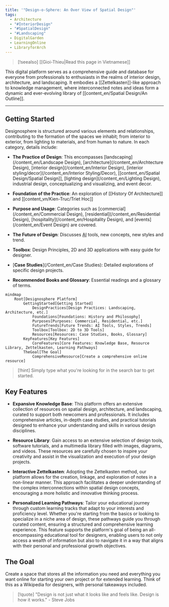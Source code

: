 ```yaml
---
title: '"Design-o-Sphere: An Over View of Spatial Design"'
tags:
  - Architecture
  - "#InteriorDesign"
  - "#SpatialDesign"
  - "#Landscaping"
  - DigitalGarden
  - LearningOnline
  - LibraryforArch
---
```

>[!seealso] [[Gioi-Thieu|Read this page in Vietnamese]]

This digital platform serves as a comprehensive guide and database for everyone from professionals to enthusiasts in the realms of interior design, architecture, and landscaping. It embodies a [[Zettelkasten]]-like approach to knowledge management, where interconnected notes and ideas form a dynamic and ever-evolving library of [[content_en/Spatial Design/An Outline]].

---

## Getting Started

Designosphere is structured around various elements and relationships, contributing to the formation of the spaces we inhabit; from interior to exterior, from lighting to materials, and from human to nature. In each category, details include:

- **The Practice of Design**: This encompasses [landscaping](/content_en/Landscape Design), [architecture](/content_en/Archtecture Design), [interior design](/content_en/Interior Design), [interior styling/decor](/content_en/Interior Styling/Decor), [[content_en/Spatial Design/Spatial Design]], [lighting design](/content_en/Lighting Design), industrial design, conceptualizing and visualizing, and event decor.
    
- **Foundation of the Practice**: An exploration of [[History Of Architecture]] and [[content_vn/Kien-Truc/Triet Hoc]]
    
- **Purpose and Usage**: Categories such as [commercial](/content_en/Commercial Design), [residential](/content_en/Residential Design), [hospitality](/content_en/Hospitality Design), and [events](/content_en/Event Design) are covered.
    
- **The Future of Design**: Discusses [AI](/content_en/AI) tools, new concepts, new styles and trend.
    
- **Toolbox**: Design Principles, 2D and 3D applications with easy guide for designer.
    
- [**Case Studies**](/Content_en/Case Studies): Detailed explorations of specific design projects.
    
- **Recommended Books and Glossary**: Essential readings and a glossary of terms.

```mermaid
mindmap
    Root[Designosphere Platform]
        GettingStarted[Getting Started]
            DesignPractices[Design Practices: Landscaping, Architecture, etc.]
            Foundations[Foundations: History and Philosophy]
            Purposes[Purposes: Commercial, Residential, etc.]
            FutureTrends[Future Trends: AI Tools, Styles, Trends]
            Toolbox[Toolbox: 2D to 3D Tools]
            Resources[Resources: Case Studies, Books, Glossary]
        KeyFeatures[Key Features]
            CoreFeatures[Core Features: Knowledge Base, Resource Library, Zettelkasten, Learning Pathways]
        TheGoal[The Goal]
            ComprehensiveResource[Create a comprehensive online resource]
```

>[!hint] Simply type what you're looking for in the search bar to get started.

## Key Features 

- **Expansive Knowledge Base**: This platform offers an extensive collection of resources on spatial design, architecture, and landscaping, curated to support both newcomers and professionals. It includes comprehensive articles, in-depth case studies, and practical tutorials designed to enhance your understanding and skills in various design disciplines.

- **Resource Library**: Gain access to an extensive selection of design tools, software tutorials, and a multimedia library filled with images, diagrams, and videos. These resources are carefully chosen to inspire your creativity and assist in the visualization and execution of your design projects.

- **Interactive Zettelkasten**: Adopting the Zettelkasten method, our platform allows for the creation, linkage, and exploration of notes in a non-linear manner. This approach facilitates a deeper understanding of the complex interconnections within spatial design concepts, encouraging a more holistic and innovative thinking process.

- **Personalized Learning Pathways**: Tailor your educational journey through custom learning tracks that adapt to your interests and proficiency level. Whether you're starting from the basics or looking to specialize in a niche area of design, these pathways guide you through curated content, ensuring a structured and comprehensive learning experience. This feature supports the platform's goal of being an all-encompassing educational tool for designers, enabling users to not only access a wealth of information but also to navigate it in a way that aligns with their personal and professional growth objectives.

## The Goal

Create a space that stores all the information you need and everything you want online for starting your own project or for extended learning. Think of this as a Wikipedia for designers, with personal takeaways included.

>[!quote] "Design is not just what it looks like and feels like. Design is how it works." - Steve Jobs
